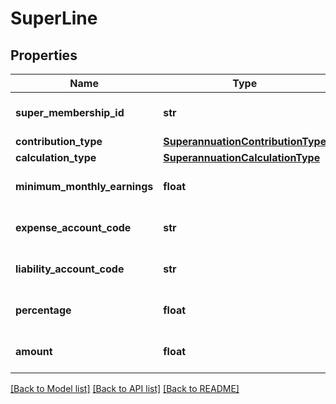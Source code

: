 # SuperLine

## Properties
Name | Type | Description | Notes
------------ | ------------- | ------------- | -------------
**super_membership_id** | **str** | Xero super membership ID | [optional] 
**contribution_type** | [**SuperannuationContributionType**](SuperannuationContributionType.md) |  | [optional] 
**calculation_type** | [**SuperannuationCalculationType**](SuperannuationCalculationType.md) |  | [optional] 
**minimum_monthly_earnings** | **float** | amount of minimum earnings | [optional] 
**expense_account_code** | **str** | expense account code | [optional] 
**liability_account_code** | **str** | liabilty account code | [optional] 
**percentage** | **float** | percentage for super line | [optional] 
**amount** | **float** | Super membership amount | [optional] 

[[Back to Model list]](../README.md#documentation-for-models) [[Back to API list]](../README.md#documentation-for-api-endpoints) [[Back to README]](../README.md)


